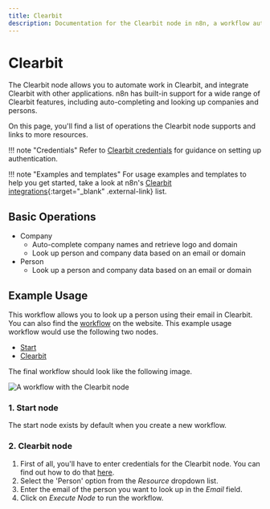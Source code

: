 ```yaml
---
title: Clearbit
description: Documentation for the Clearbit node in n8n, a workflow automation platform. Includes details of operations and configuration, and links to examples and credentials information.
---
```


# Clearbit

The Clearbit node allows you to automate work in Clearbit, and integrate Clearbit with other applications. n8n has built-in support for a wide range of Clearbit features, including auto-completing and looking up companies and persons.

On this page, you'll find a list of operations the Clearbit node supports and links to more resources.

!!! note "Credentials"
    Refer to [Clearbit credentials](/integrations/builtin/credentials/clearbit/) for guidance on setting up authentication. 

!!! note "Examples and templates"
    For usage examples and templates to help you get started, take a look at n8n's [Clearbit integrations](https://n8n.io/integrations/clearbit/){:target="_blank" .external-link} list.


## Basic Operations

* Company
    * Auto-complete company names and retrieve logo and domain
    * Look up person and company data based on an email or domain
* Person
    * Look up a person and company data based on an email or domain

## Example Usage

This workflow allows you to look up a person using their email in Clearbit. You can also find the [workflow](https://n8n.io/workflows/484) on the website. This example usage workflow would use the following two nodes.
- [Start](/integrations/builtin/core-nodes/n8n-nodes-base.start/)
- [Clearbit]()

The final workflow should look like the following image.

![A workflow with the Clearbit node](/_images/integrations/builtin/app-nodes/clearbit/workflow.png)

### 1. Start node

The start node exists by default when you create a new workflow.

### 2. Clearbit node

1. First of all, you'll have to enter credentials for the Clearbit node. You can find out how to do that [here](/integrations/builtin/credentials/clearbit/).
2. Select the 'Person' option from the *Resource* dropdown list.
3. Enter the email of the person you want to look up in the *Email* field.
4. Click on *Execute Node* to run the workflow.

